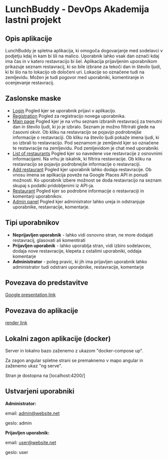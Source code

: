 # LunchBuddy - DevOps Akademija lastni projekt

## Opis aplikacije

LunchBuddy je spletna aplikacija, ki omogoča dogovarjanje med sodelavci v podjetju kdaj in kam bi šli na malico. Uporabnik lahko vsak dan označi kdaj ima čas in v katero restavracijo bi šel. Aplikacija prijavljenim uporabnikom prikazuje seznam restavracij, ki so bile izbrane za tekoči dan in število ljudi, ki bi šlo na to lokacijo ob določeni uri. Lokacije so označene tudi na zemljevidu. Možen je tudi pogovor med uporabniki, komentiranje in ocenjevanje restavracij. 

## Zaslonske maske
- [Login](/docs/login.html) Pogled kjer se uporabnik prijavi v aplikacijo.
- [Registration](/docs/registration.html) Pogled za registracijo novega uporabnika.
- [Main page](/docs/index.html) Pogled kjer je na vrhu seznam izbranih restavracij za trenutni dan in število ljudi, ki jo je izbralo. Seznam je možno filtrirati glede na časovni okvir. Ob kliku na restavracijo se pojavijo podrobnejše informacije o restavraciji. Ob kliku na število ljudi pokaže imena ljudi, ki so izbrali to restavracijo. Pod seznamom je zemljevid kjer so označene te restavracije na zemljevidu. Pod zemljevidom je chat med uporabniki.
- [List of restaurants](/docs/list_restaurants.html) Pogled kjer so navedene vse restavracije z osnovnimi informacijami. Na vrhu je iskalnik, ki filtrira restavracije. Ob kliku na restavracijo se pojavijo podrobnejše informacije o restavraciji.
- [Add restaurant](/docs/add_restaurant.html) Pogled kjer uporabnik lahko dodaja restavracije. Ob vnosu imena se apilkacija poveže na Google Places API in ponudi možnosti. Ko uporabnik izbere možnost se doda restavracijo na seznam skupaj s podatki pridobljenimi iz API-ja.
- [Restaurant](/docs/restaurant.html) Pogled kjer so podrobne informacije o restavraciji in komentarji uporabnikov. 
- [Admin panel](/docs/admin_page.html) Pogled kjer administrator lahko ureja in odstranjuje uporabnike, restavracije, komentarje.


## Tipi uporabnikov
- **Neprijavljen uporabnik** - lahko vidi osnovno stran, ne more dodajati restavracij, glasovati ali komentirati
- **Prijavljen uporabnik** - lahko uporablja stran, vidi izbiro sodelavcev, dodaja nove restavracije, klepeta z ostalimi uporabniki, oddaja komentarje
- **Administrator** - poleg pravic, ki jih ima prijavljen uporabnik lahko administrator tudi odstrani uporabnike, restavracije, komentarje

## Povezava do predstavitve

[Google presentation link](https://docs.google.com/presentation/d/1GNJgRIxggiAauJ3ZjBR1sygoK6rlpgJPArJ1MX7-_cI/edit?usp=sharing)

## Povezava do aplikacije

[render link](https://test-xzc6.onrender.com)

## Lokalni zagon aplikacije (docker)

Server in lokalno bazo zaženemo z ukazom "docker-compose up".

Za zagon angular spletne strani se premaknemo v mapo angular in zaženemo ukaz "ng serve".

Stran je dostopna na [localhost:4200/]

## Ustvarjeni uporabniki

**Administrator:**

email: admin@website.net

geslo: admin

**Prijavljen uporabnik:**

email: user@website.net

geslo: user
